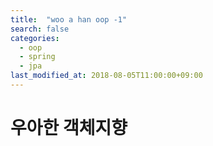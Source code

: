 ```yaml
---
title:  "woo a han oop -1"
search: false
categories: 
  - oop
  - spring
  - jpa
last_modified_at: 2018-08-05T11:00:00+09:00
---
```


# 우아한 객체지향
